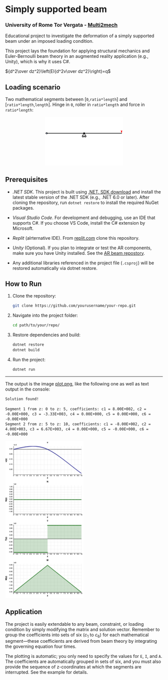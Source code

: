 # Simply supported beam

### University of Rome Tor Vergata - [Multi2mech](www.multi2mech.com)

Educational project to investigate the deformation of a simply supported beam under an imposed loading condition.

This project lays the foundation for applying structural mechanics and Euler-Bernoulli beam theory in an augmented reality application (e.g., Unity), which is why it uses C#.

$`{d^2\over dz^2}\left(EI{d^2v\over dz^2}\right)=q`$

## Loading scenario

Two mathematical segments between \[`0`,`ratio*length`\] and \[`ratio*length`,`length`\]. Hinge in `0`, roller in `ratio*length` and force in `ratio*length`:

<p align="center">
  <img src="https://github.com/multi2mech/simply-supported-beam-edu/blob/9b54f5899f587631d48e46bd03442c58cc8505df/extra/beam.gif" width="250px" height="auto" />
</p>

## Prerequisites
 
- *.NET SDK*. This project is built using [.NET. SDK download](https://dotnet.microsoft.com/en-us/download) and install the latest stable version of the .NET SDK (e.g., .NET 6.0 or later). After cloning the repository, run `dotnet restore` to install the required NuGet packages.

- *Visual Studio Code*. For development and debugging, use an IDE that supports C#. If you choose VS Code, install the C# extension by Microsoft. 

- *Replit* (alrternative IDE). From [replit.com](https://replit.com) clone this repository. 
	
- *Unity* (Optional). If you plan to integrate or test the AR components, make sure you have Unity installed. See the [AR beam repostory]().

- Any additional libraries referenced in the project file (`.csproj`) will be restored automatically via dotnet restore.

## How to Run

1. Clone the repository:
   ```bash
   git clone https://github.com/yourusername/your-repo.git
   ```

2. Navigate into the project folder:
    ```bash
    cd path/to/your/repo/
    ```

3. Restore dependencies and build:
    ```bash
    dotnet restore
    dotnet build
    ```

4. Run the project:
    ```bash    
    dotnet run
    ```
---

The output is the image [plot.png](plot.png), like the following one as well as text output in the console:

```text
Solution found!
 
Segment 1 from z: 0 to z: 5, coefficients: c1 = 8.00E+002, c2 = -0.00E+000, c3 = -3.33E+003, c4 = 0.00E+000, c5 = 0.00E+000, c6 = -0.00E+000
Segment 2 from z: 5 to z: 10, coefficients: c1 = -8.00E+002, c2 = 4.00E+003, c3 = 6.67E+003, c4 = 0.00E+000, c5 = -0.00E+000, c6 = -0.00E+000
```

<img src="https://github.com/multi2mech/simply-supported-beam-edu/blob/8b3dbf661a29318e85fbebf8662967540b54990e/plot.png" width="250px" height="auto" />


## Application

The project is easily extendable to any beam, constraint, or loading condition by simply modifying the matrix and solution vector. Remember to group the coefficients into sets of six ($`c_1`$ to $`c_6`$) for each mathematical segment—these coefficients are derived from beam theory by integrating the governing equation four times.

The plotting is automatic; you only need to specify the values for `E`, `I`, and `A`. The coefficients are automatically grouped in sets of six, and you must also provide the sequence of z-coordinates at which the segments are interrupted. See the example for details. 
